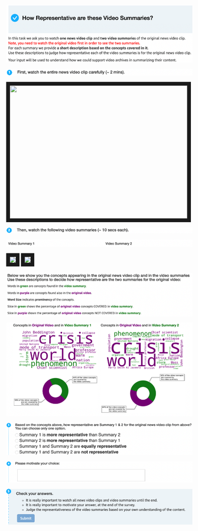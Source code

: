 [![alt text](https://github.com/oana-inel/FAIRView-VideoSummaryExplanations/raw/master/user_study2/img/screenshot1.png)](#)

[![alt text](https://github.com/oana-inel/FAIRView-VideoSummaryExplanations/raw/master/user_study2/img/screenshot2.png)](#)

<a href="http://www.youtube.com/watch?feature=player_embedded&v=5cUj7Ta_J_A" target="_blank">
  <img src="http://img.youtube.com/vi/5cUj7Ta_J_A/0.jpg" target="_blank" width="480" height="360" border="10" />
</a>


[![alt text](https://github.com/oana-inel/FAIRView-VideoSummaryExplanations/raw/master/user_study2/img/screenshot3.png)](#)

[![alt text](https://github.com/oana-inel/FAIRView-VideoSummaryExplanations/raw/master/user_study2/img/screenshot11.png)](#)

<a href="img/summary_5cUj7Ta_J_A___10___aq.mp4" target="_blank"><img src="http://img.youtube.com/vi/5cUj7Ta_J_A/0.jpg" target="_blank" width="400" border="10" /></a> <a href="img/summary_5cUj7Ta_J_A___10___nq.mp4" target="_blank"><img src="http://img.youtube.com/vi/5cUj7Ta_J_A/0.jpg" target="_blank" width="400" border="10" /></a>


[![alt text](https://github.com/oana-inel/FAIRView-VideoSummaryExplanations/raw/master/user_study2/img/screenshot4.png)](#)

[![alt text](https://github.com/oana-inel/FAIRView-VideoSummaryExplanations/raw/master/user_study2/img/screenshot10.png)](#)

[![alt text](https://github.com/oana-inel/FAIRView-VideoSummaryExplanations/raw/master/user_study2/img/screenshot6.png)](#)

[![alt text](https://github.com/oana-inel/FAIRView-VideoSummaryExplanations/raw/master/user_study2/img/screenshot7.png)](#)

[![alt text](https://github.com/oana-inel/FAIRView-VideoSummaryExplanations/raw/master/user_study2/img/screenshot8.png)](#)


